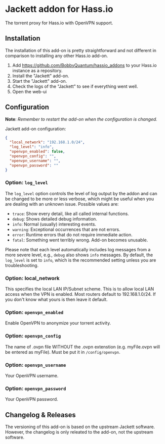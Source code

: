 # Jackett addon for Hass.io

The torrent proxy for Hass.io with OpenVPN support.

## Installation

The installation of this add-on is pretty straightforward and not different in
comparison to installing any other Hass.io add-on.

1. Add https://github.com/BobbyQuantum/hassio_addons to your Hass.io instance as a repository.
1. Install the "Jackett" add-on.
1. Start the "Jackett" add-on.
1. Check the logs of the "Jackett" to see if everything went well.
1. Open the web-ui

## Configuration

**Note**: _Remember to restart the add-on when the configuration is changed._

Jackett add-on configuration:

```json
{
  "local_network": "192.168.1.0/24",
  "log_level": "info",
  "openvpn_enabled": false,
  "openvpn_config": "",
  "openvpn_username": "",
  "openvpn_password": ""
}
```

### Option: `log_level`

The `log_level` option controls the level of log output by the addon and can
be changed to be more or less verbose, which might be useful when you are
dealing with an unknown issue. Possible values are:

- `trace`: Show every detail, like all called internal functions.
- `debug`: Shows detailed debug information.
- `info`: Normal (usually) interesting events.
- `warning`: Exceptional occurrences that are not errors.
- `error`:  Runtime errors that do not require immediate action.
- `fatal`: Something went terribly wrong. Add-on becomes unusable.

Please note that each level automatically includes log messages from a
more severe level, e.g., `debug` also shows `info` messages. By default,
the `log_level` is set to `info`, which is the recommended setting unless
you are troubleshooting.

### Option: local_network

This specifies the local LAN IP/Subnet scheme. This is to allow local LAN access when the VPN is enabled. 
Most routers default to 192.168.1.0/24. If you don't know what yours is then leave it default.

### Option: `openvpn_enabled`

Enable OpenVPN to anonymize your torrent activity.

### Option: `openvpn_config`

The name of .ovpn file WITHOUT the .ovpn extenstion (e.g. myFile.ovpn will be entered as myFile). Must be put it in `/config/openvpn`.

### Option: `openvpn_username`

Your OpenVPN username.

### Option: `openvpn_password`

Your OpenVPN password.

## Changelog & Releases

The versioning of this add-on is based on the upstream Jackett software. However, the changelog is only releated to the add-on, not the upstream software.

